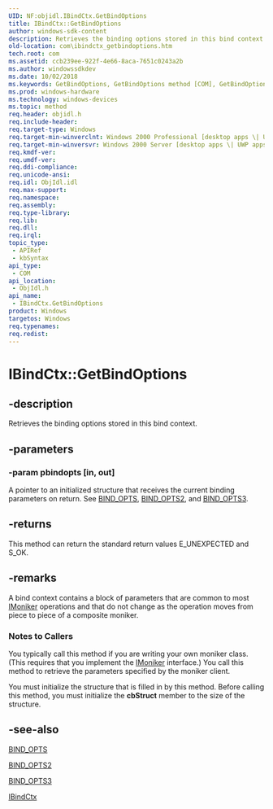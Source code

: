 ```yaml
---
UID: NF:objidl.IBindCtx.GetBindOptions
title: IBindCtx::GetBindOptions
author: windows-sdk-content
description: Retrieves the binding options stored in this bind context.
old-location: com\ibindctx_getbindoptions.htm
tech.root: com
ms.assetid: ccb239ee-922f-4e66-8aca-7651c0243a2b
ms.author: windowssdkdev
ms.date: 10/02/2018
ms.keywords: GetBindOptions, GetBindOptions method [COM], GetBindOptions method [COM],IBindCtx interface, IBindCtx interface [COM],GetBindOptions method, IBindCtx.GetBindOptions, IBindCtx::GetBindOptions, _com_ibindctx_getbindoptions, com.ibindctx_getbindoptions, objidl/IBindCtx::GetBindOptions
ms.prod: windows-hardware
ms.technology: windows-devices
ms.topic: method
req.header: objidl.h
req.include-header: 
req.target-type: Windows
req.target-min-winverclnt: Windows 2000 Professional [desktop apps \| UWP apps]
req.target-min-winversvr: Windows 2000 Server [desktop apps \| UWP apps]
req.kmdf-ver: 
req.umdf-ver: 
req.ddi-compliance: 
req.unicode-ansi: 
req.idl: ObjIdl.idl
req.max-support: 
req.namespace: 
req.assembly: 
req.type-library: 
req.lib: 
req.dll: 
req.irql: 
topic_type:
 - APIRef
 - kbSyntax
api_type:
 - COM
api_location:
 - ObjIdl.h
api_name:
 - IBindCtx.GetBindOptions
product: Windows
targetos: Windows
req.typenames: 
req.redist: 
---
```


# IBindCtx::GetBindOptions


## -description


Retrieves the binding options stored in this bind context.


## -parameters




### -param pbindopts [in, out]

A pointer to an initialized structure that receives the current binding parameters on return. See <a href="https://msdn.microsoft.com/764f09c9-ff20-4ae2-b94f-4b0a1e117e49">BIND_OPTS</a>, <a href="https://msdn.microsoft.com/fb2aa8c1-dddc-480e-b544-61a1074125ef">BIND_OPTS2</a>, and <a href="https://msdn.microsoft.com/7e668313-229a-4d04-b8a2-d5072c87a5b5">BIND_OPTS3</a>.


## -returns



This method can return the standard return values E_UNEXPECTED and S_OK.




## -remarks



A bind context contains a block of parameters that are common to most <a href="https://msdn.microsoft.com/17f4c1df-7a9c-42ef-a888-70cd8d85f070">IMoniker</a> operations and that do not change as the operation moves from piece to piece of a composite moniker.

<h3><a id="Notes_to_Callers"></a><a id="notes_to_callers"></a><a id="NOTES_TO_CALLERS"></a>Notes to Callers</h3>
You typically call this method if you are writing your own moniker class. (This requires that you implement the <a href="https://msdn.microsoft.com/17f4c1df-7a9c-42ef-a888-70cd8d85f070">IMoniker</a> interface.) You call this method to retrieve the parameters specified by the moniker client.

You must initialize the structure that is filled in by this method. Before calling this method, you must initialize the <b>cbStruct</b> member to the size of the structure.




## -see-also




<a href="https://msdn.microsoft.com/764f09c9-ff20-4ae2-b94f-4b0a1e117e49">BIND_OPTS</a>



<a href="https://msdn.microsoft.com/fb2aa8c1-dddc-480e-b544-61a1074125ef">BIND_OPTS2</a>



<a href="https://msdn.microsoft.com/7e668313-229a-4d04-b8a2-d5072c87a5b5">BIND_OPTS3</a>



<a href="https://msdn.microsoft.com/e4c8abb5-0c89-44dd-8d95-efbfcc999b46">IBindCtx</a>
 

 

